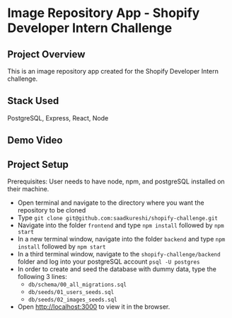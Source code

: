 # Image Repository App - Shopify Developer Intern Challenge

## Project Overview

This is an image repository app created for the Shopify Developer Intern challenge.

## Stack Used

PostgreSQL, Express, React, Node

## Demo Video



## Project Setup

Prerequisites: User needs to have node, npm, and postgreSQL installed on their machine.

- Open terminal and navigate to the directory where you want the repository to be cloned
- Type `git clone git@github.com:saadkureshi/shopify-challenge.git`
- Navigate into the folder `frontend` and type `npm install` followed by `npm start`
- In a new terminal window, navigate into the folder `backend` and type `npm install` followed by `npm start`
- In a third terminal window, navigate to the `shopify-challenge/backend` folder and log into your postgreSQL account `psql -U postgres`
- In order to create and seed the database with dummy data, type the following 3 lines:
  - `db/schema/00_all_migrations.sql`
  - `db/seeds/01_users_seeds.sql`
  - `db/seeds/02_images_seeds.sql`
- Open [http://localhost:3000](http://localhost:3000) to view it in the browser.